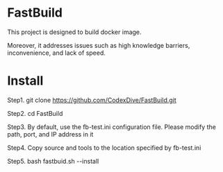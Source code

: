 # FastBuild

This project is designed to build docker image.

Moreover, it addresses issues such as high knowledge barriers, inconvenience, and lack of speed.


# Install

Step1. git clone https://github.com/CodexDive/FastBuild.git

Step2. cd FastBuild

Step3. By default, use the fb-test.ini configuration file. Please modify the path, port, and IP address in it

Step4. Copy source and tools to the location specified by fb-test.ini

Step5. bash fastbuid.sh --install
